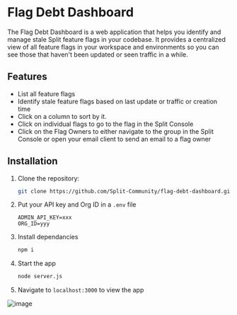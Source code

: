 # Flag Debt Dashboard

The Flag Debt Dashboard is a web application that helps you identify and manage stale Split feature flags in your codebase. It provides a centralized view of all feature flags in your workspace and environments so you can see those that haven't been updated or seen traffic in a while.

## Features

- List all feature flags 
- Identify stale feature flags based on last update or traffic or creation time
- Click on a column to sort by it. 
- Click on individual flags to go to the flag in the Split Console
- Click on the Flag Owners to either navigate to the group in the Split Console or open your email client to send an email to a flag owner


## Installation

1. Clone the repository:

   ```bash
   git clone https://github.com/Split-Community/flag-debt-dashboard.git

2. Put your API key and Org ID in a `.env` file 
    ```
    ADMIN_API_KEY=xxx
    ORG_ID=yyy

3. Install dependancies
    ```bash
    npm i

4. Start the app
    ```bash
    node server.js

5. Navigate to `localhost:3000` to view the app

![image](https://github.com/user-attachments/assets/dafd08d7-846c-4f0a-8400-c205e4187a96)



